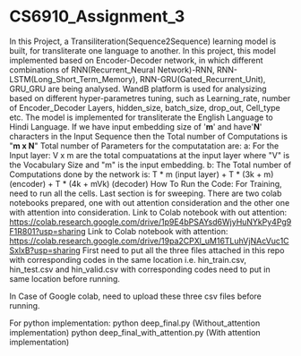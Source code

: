# CS6910_Assignment_3
In this Project, a Transiliteration(Sequence2Sequence) learning model is built, for transliterate one language to another. 
In this project, this model implemented based on Encoder-Decoder network, in which different combinations of RNN(Recurrent_Neural Network)-RNN, RNN-LSTM(Long_Short_Term_Memory), RNN-GRU(Gated_Recurrent_Unit), GRU_GRU are being analysed. 
WandB platform is used for analysizing based on different hyper-parametres tuning, such as Learning_rate, number of Encoder_Decoder Layers, hidden_size, batch_size, drop_out, Cell_type etc. 
The model is implemented for transliterate the English Language to Hindi Language. 
If we have input embedding size of '**m**' and have'**N**' characters in the Input Sequence then the Total number of Computations is "**m x N**"
Total number of Parameters for the computatation are: 
a: For the Input layer: V x m are the total compuatations at the input layer where "V" is the Vocabulary Size and "m" is the input embedding. 
b: The Total number of Computations done by the network is: T * m (input layer) + T * (3k + m) (encoder) + T * (4k + mVk) (decoder)
How To Run the Code: 
For Training, need to run all the cells. 
Last section is for sweeping. 
There are two colab notebooks prepared, one with out attention consideration
 and the other one with attention into consideration. 
 Link to Colab notebook with out attention: https://colab.research.google.com/drive/1p9E4bPSAYsd6WjyHuNYkPy4Pg9F1R801?usp=sharing
 Link to Colab notebook with attention: https://colab.research.google.com/drive/19pa2CPXl_uM16TLuhVjNAcVuc1CSxlxB?usp=sharing
 First need to put all the three files attached in this repo with corresponding codes in the same location i.e. hin_train.csv, hin_test.csv and hin_valid.csv with corresponding codes need to put in same location before running. 
 
 
 
 In Case of Google colab, need to upload these three csv files before running. 
 
 
 
 
 
 
 
 For python implementation: 
 python deep_final.py              (Without_attention implementation)
 python deep_final_with_attention.py  (With attention implementation)     
 
